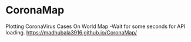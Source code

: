 # CoronaMap
Plotting CoronaVirus Cases On World Map
-Wait for some seconds for API loading.
 https://madhubala3916.github.io/CoronaMap/
